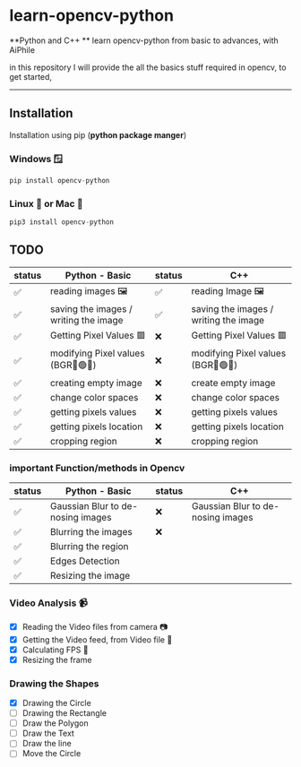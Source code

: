 # learn-opencv-python
**Python and C++ **
learn opencv-python from basic to advances, with AiPhile

in this  repository I will provide the all the basics stuff required in opencv, to get started, 


---
## Installation
Installation using pip (**python package manger**)

### Windows 🪟
```python 
pip install opencv-python
```
### Linux 🐧 or Mac 🍎

```python 
pip3 install opencv-python
```

## TODO

|status| Python - Basic |status|     C++  |
|----|--------|-----| ---|
✅| reading images 🖼️ | ✅ | reading Image :framed_picture:
| ✅ | saving the images / writing the image | ✅| saving the images / writing the image
| ✅ | Getting Pixel Values 🟥 | ❌| Getting Pixel Values 🟥  
| ✅ | modifying Pixel values (BGR🔵🟢🔴)  | ❌ | modifying Pixel values (BGR🔵🟢🔴)
| ✅ |creating empty image | ❌| create empty image 
| ✅ | change color spaces | ❌| change color spaces
| ✅ | getting pixels values | ❌| getting pixels values
| ✅ | getting pixels location |❌| getting pixels location
| ✅ | cropping region | ❌| cropping region

### important Function/methods in Opencv
|status| Python - Basic |status|     C++  |
|----|--------|-----| ---|
| ✅| Gaussian Blur to  de-nosing images | ❌| Gaussian Blur to  de-nosing images
| ✅| Blurring the images | :x: 
| ✅| Blurring the region
| ✅| Edges Detection
| ✅|Resizing the image

### Video Analysis :video_camera:
- [x] Reading the Video files from camera 📷
- [x] Getting the Video feed, from Video file 📁
- [x] Calculating FPS 🧲
- [x] Resizing the frame

### Drawing the Shapes
- [x] Drawing the Circle 
- [ ] Drawing the Rectangle 
- [ ] Draw the Polygon
- [ ] Draw the Text
- [ ] Draw the line
- [ ] Move the Circle